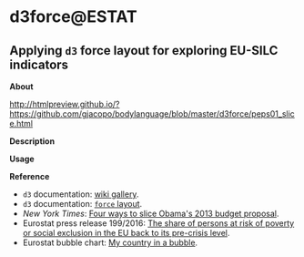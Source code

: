 d3force@ESTAT
=============

Applying `d3` force layout for exploring EU-SILC indicators
---

**About**

http://htmlpreview.github.io/?https://github.com/gjacopo/bodylanguage/blob/master/d3force/peps01_slice.html

**Description**

**Usage**


**<a name="Reference"></a>Reference**

* `d3` documentation: [wiki gallery](https://github.com/d3/d3/wiki/Gallery).
* `d3` documentation: [`force` layout](https://github.com/d3/d3-force).
* _New York Times_: [Four ways to slice Obama's 2013 budget proposal](http://www.nytimes.com/interactive/2012/02/13/us/politics/2013-budget-proposal-graphic.html).
* Eurostat press release 199/2016: [The share of persons at risk of poverty or social exclusion in the EU back to its pre-crisis level](http://ec.europa.eu/eurostat/documents/2995521/7695750/3-17102016-BP-EN.pdf).
* Eurostat bubble chart: [My country in a bubble](http://ec.europa.eu/eurostat/cache/BubbleChart/).
